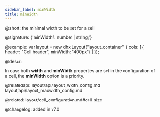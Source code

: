 ```yaml
---
sidebar_label: minWidth
title: minWidth
---          
```


@short: the minimal width to be set for a cell

@signature: {'minWidth?: number | string;'}

@example: 
var layout = new dhx.Layout("layout_container", {
    cols: [
      { header: "Cell header", minWidth: "400px"}
    ]
});



@descr:

In case both **width** and **minWidth** properties are set in the configuration of a cell, the **minWidth** option is a priority.


@relatedapi:
layout/api/layout_width_config.md
layout/api/layout_maxwidth_config.md

@related: layout/cell_configuration.md#cell-size

@changelog: added in v7.0
